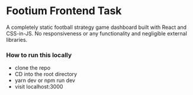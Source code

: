 # Footium Frontend Task

A completely static football strategy game dashboard built with React and CSS-in-JS. No responsiveness or any functionality and negligible external libraries.

### How to run this locally

- clone the repo
- CD into the root directory
- yarn dev or npm run dev
- visit localhost:3000
